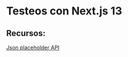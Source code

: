 # Testeos con Next.js 13

## Recursos:

[Json placeholder API](https://jsonplaceholder.typicode.com/)